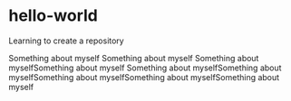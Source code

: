 # hello-world
Learning to create a repository


Something about myself
Something about myself
Something about myselfSomething about myself
Something about myselfSomething about myselfSomething about myselfSomething about myselfSomething about myself
